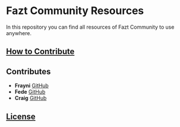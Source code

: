 # Fazt Community Resources
In this repository you can find all resources of Fazt Community to use anywhere.

## [How to Contribute](https://github.com/faztcommunity/docs/blob/master/contribute.md)

## Contributes
* **Frayni** [GitHub](https://github.com/frayni)
* **Fede** [GitHub](https://github.com/Fedeya)
* **Craig** [GitHub](https://github.com/leave20)

## [License](./LICENSE)
